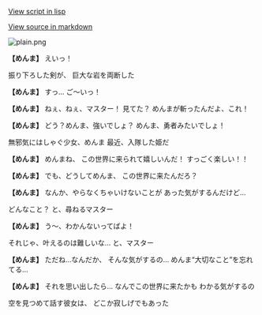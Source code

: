[View script in lisp](../scripts/10211301.txt)

[View source in markdown](10211301.md)

![plain.png](../images/backgrounds/plain.png)

**【めんま】**
えいっ！

振り下ろした剣が、
巨大な岩を両断した

**【めんま】**
すっ…
ご〜いっ！

**【めんま】**
ねぇ、ねぇ、マスター！
見てた？
めんまが斬ったんだよ、これ！

**【めんま】**
どう？めんま、強いでしょ？
めんま、勇者みたいでしょ！

無邪気にはしゃぐ少女、めんま
最近、入隊した姫だ

**【めんま】**
めんまね、
この世界に来られて嬉しいんだ！
すっごく楽しい！！

**【めんま】**
でも、どうしてめんま、
この世界に来たんだろ？

**【めんま】**
なんか、やらなくちゃいけないことが
あった気がするんだけど…

どんなこと？
と、尋ねるマスター

**【めんま】**
う〜、わかんないってばよ！

それじゃ、叶えるのは難しいな…
と、マスター

**【めんま】**
ただね…なんだか、
そんな気がするの…
めんま“大切なこと”を忘れてる…

**【めんま】**
それを思い出したら…
なんでこの世界に来たかも
わかる気がするの

空を見つめて話す彼女は、
どこか寂しげでもあった